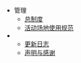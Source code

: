 - 管理
  - [总制度](/management/governers.md)
  - [活动场地使用规范](/management/workplace.md)
- - [更新日志](/changelogs.md)
  - [声明与感谢](/rights.md)

